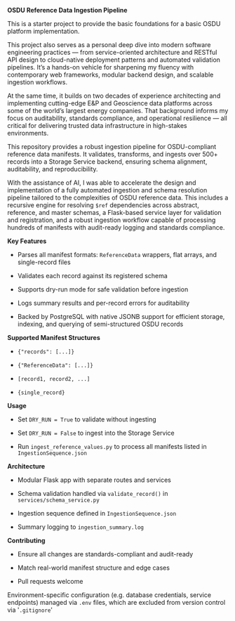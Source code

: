 **OSDU Reference Data Ingestion Pipeline**

This is a starter project to provide the basic foundations for a basic OSDU platform implementation. 

This project also serves as a personal deep dive into modern software engineering practices — from service-oriented architecture and RESTful API design to cloud-native deployment patterns and automated validation pipelines. It’s a hands-on vehicle for sharpening my fluency with contemporary web frameworks, modular backend design, and scalable ingestion workflows.

At the same time, it builds on two decades of experience architecting and implementing cutting-edge E&P and Geoscience data platforms across some of the world’s largest energy companies. That background informs my focus on auditability, standards compliance, and operational resilience — all critical for delivering trusted data infrastructure in high-stakes environments.

This repository provides a robust ingestion pipeline for OSDU-compliant reference data manifests. It validates, transforms, and ingests over 500+ records into a Storage Service backend, ensuring schema alignment, auditability, and reproducibility.

With the assistance of AI, I was able to accelerate the design and implementation of a fully automated ingestion and schema resolution pipeline tailored to the complexities of OSDU reference data. This includes a recursive engine for resolving `$ref` dependencies across abstract, reference, and master schemas, a Flask-based service layer for validation and registration, and a robust ingestion workflow capable of processing hundreds of manifests with audit-ready logging and standards compliance.

**Key Features**

- Parses all manifest formats: `ReferenceData` wrappers, flat arrays, and single-record files
    
- Validates each record against its registered schema
    
- Supports dry-run mode for safe validation before ingestion
    
- Logs summary results and per-record errors for auditability

- Backed by PostgreSQL with native JSONB support for efficient storage, indexing, and querying of semi-structured OSDU records
    

**Supported Manifest Structures**

- `{"records": [...]}`
    
- `{"ReferenceData": [...]}`
    
- `[record1, record2, ...]`
    
- `{single_record}`
    

**Usage**

- Set `DRY_RUN = True` to validate without ingesting
    
- Set `DRY_RUN = False` to ingest into the Storage Service
    
- Run `ingest_reference_values.py` to process all manifests listed in `IngestionSequence.json`
    

**Architecture**

- Modular Flask app with separate routes and services
    
- Schema validation handled via `validate_record()` in `services/schema_service.py`
    
- Ingestion sequence defined in `IngestionSequence.json`
    
- Summary logging to `ingestion_summary.log`
    

**Contributing**

- Ensure all changes are standards-compliant and audit-ready
    
- Match real-world manifest structure and edge cases
    
- Pull requests welcome
    
Environment-specific configuration (e.g. database credentials, service endpoints) managed via `.env` files, which are excluded from version control via '`.gitignore`'

